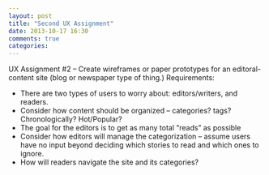 ```yaml
---
layout: post
title: "Second UX Assignment"
date: 2013-10-17 16:30
comments: true
categories: 
---
```


UX Assignment #2 – Create wireframes or paper prototypes for an editoral-content site (blog or newspaper type of thing.) Requirements:

- There are two types of users to worry about: editors/writers, and readers.
- Consider how content should be organized – categories? tags? Chronologically? Hot/Popular?
- The goal for the editors is to get as many total “reads” as possible
- Consider how editors will manage the categorization – assume users have no input beyond deciding which stories to read and which ones to ignore.
- How will readers navigate the site and its categories?
